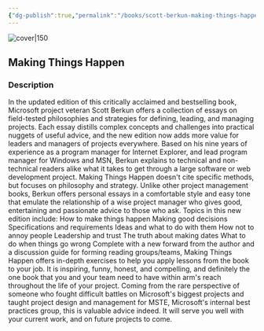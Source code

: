 ```yaml
---
{"dg-publish":true,"permalink":"/books/scott-berkun-making-things-happen/","title":"Making Things Happen"}
---
```




![cover|150](http://books.google.com/books/content?id=vKVQaJ0pMdQC&printsec=frontcover&img=1&zoom=1&edge=curl&source=gbs_api)

## Making Things Happen

### Description

In the updated edition of this critically acclaimed and bestselling book, Microsoft project veteran Scott Berkun offers a collection of essays on field-tested philosophies and strategies for defining, leading, and managing projects. Each essay distills complex concepts and challenges into practical nuggets of useful advice, and the new edition now adds more value for leaders and managers of projects everywhere. Based on his nine years of experience as a program manager for Internet Explorer, and lead program manager for Windows and MSN, Berkun explains to technical and non-technical readers alike what it takes to get through a large software or web development project. Making Things Happen doesn't cite specific methods, but focuses on philosophy and strategy. Unlike other project management books, Berkun offers personal essays in a comfortable style and easy tone that emulate the relationship of a wise project manager who gives good, entertaining and passionate advice to those who ask. Topics in this new edition include: How to make things happen Making good decisions Specifications and requirements Ideas and what to do with them How not to annoy people Leadership and trust The truth about making dates What to do when things go wrong Complete with a new forward from the author and a discussion guide for forming reading groups/teams, Making Things Happen offers in-depth exercises to help you apply lessons from the book to your job. It is inspiring, funny, honest, and compelling, and definitely the one book that you and your team need to have within arm's reach throughout the life of your project. Coming from the rare perspective of someone who fought difficult battles on Microsoft's biggest projects and taught project design and management for MSTE, Microsoft's internal best practices group, this is valuable advice indeed. It will serve you well with your current work, and on future projects to come.
```